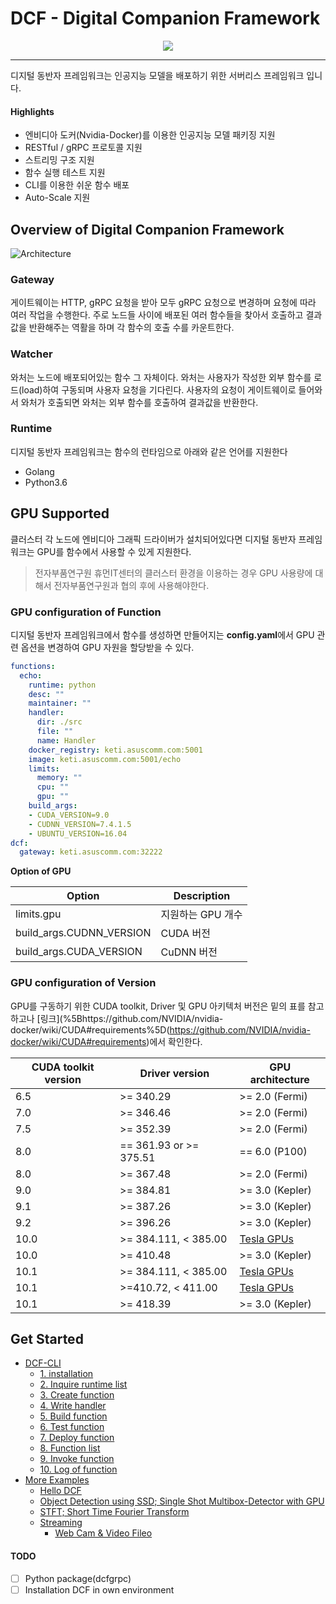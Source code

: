 # DCF - Digital Companion Framework

<p align="center">
    <img src="https://user-images.githubusercontent.com/13328380/66203965-9e0b8d80-e6e4-11e9-948d-9faa71a5d97c.png?style=centerme"/>
</p>

---

디지털 동반자 프레임워크는 인공지능 모델을 배포하기 위한 서버리스 프레임워크 입니다. 

#### Highlights

- 엔비디아 도커(Nvidia-Docker)를 이용한 인공지능 모델 패키징 지원
- RESTful / gRPC 프로토콜 지원
- 스트리밍 구조 지원
- 함수 실행 테스트 지원
- CLI를 이용한 쉬운 함수 배포
- Auto-Scale 지원

## Overview of Digital Companion Framework

![Architecture](https://user-images.githubusercontent.com/13328380/66216078-c1900180-e6ff-11e9-943b-463c55ddec3b.png)

### Gateway

게이트웨이는 HTTP, gRPC 요청을 받아 모두 gRPC 요청으로 변경하며 요청에 따라 여러 작업을 수행한다. 주로 노드들 사이에 배포된 여러 함수들을 찾아서 호출하고 결과값을 반환해주는 역활을 하며 각 함수의 호출 수를 카운트한다.

### Watcher

와처는 노드에 배포되어있는 함수 그 자체이다. 와처는 사용자가 작성한 외부 함수를 로드(load)하여 구동되며 사용자 요청을 기다린다. 사용자의 요청이 게이트웨이로 들어와서 와처가 호출되면 와처는 외부 함수를 호출하여 결과값을 반환한다.

### Runtime

디지털 동반자 프레임워크는 함수의 런타임으로 아래와 같은 언어를 지원한다

- Golang
- Python3.6

## GPU Supported

클러스터 각 노드에 엔비디아 그래픽 드라이버가 설치되어있다면 디지털 동반자 프레임워크는 GPU를 함수에서 사용할 수 있게 지원한다. 

> 전자부품연구원 휴먼IT센터의 클러스터 환경을 이용하는 경우 GPU 사용량에 대해서 전자부품연구원과 협의 후에 사용해야한다.

### GPU configuration of Function

디지털 동반자 프레임워크에서 함수를 생성하면 만들어지는 **config.yaml**에서 GPU 관련 옵션을 변경하여 GPU 자원을 할당받을 수 있다.

```yaml
functions:
  echo:
    runtime: python
    desc: ""
    maintainer: ""
    handler:
      dir: ./src
      file: ""
      name: Handler
    docker_registry: keti.asuscomm.com:5001
    image: keti.asuscomm.com:5001/echo
    limits:
      memory: ""
      cpu: ""
      gpu: ""
    build_args:
    - CUDA_VERSION=9.0
    - CUDNN_VERSION=7.4.1.5
    - UBUNTU_VERSION=16.04
dcf:
  gateway: keti.asuscomm.com:32222
```

**Option of GPU**

| Option                   | Description |
| ------------------------ | ----------- |
| limits.gpu               | 지원하는 GPU 개수 |
| build_args.CUDNN_VERSION | CUDA 버전     |
| build_args.CUDA_VERSION  | CuDNN 버전    |

### GPU configuration of Version

GPU를 구동하기 위한 CUDA toolkit, Driver 및 GPU 아키텍처 버전은 밑의 표를 참고하고나 [링크](%5Bhttps://github.com/NVIDIA/nvidia-docker/wiki/CUDA#requirements%5D(https://github.com/NVIDIA/nvidia-docker/wiki/CUDA#requirements)에서 확인한다.

| CUDA toolkit version | Driver version         | GPU architecture                                                                                        |
| -------------------- | ---------------------- | ------------------------------------------------------------------------------------------------------- |
| 6.5                  | >= 340.29              | >= 2.0 (Fermi)                                                                                          |
| 7.0                  | >= 346.46              | >= 2.0 (Fermi)                                                                                          |
| 7.5                  | >= 352.39              | >= 2.0 (Fermi)                                                                                          |
| 8.0                  | == 361.93 or >= 375.51 | == 6.0 (P100)                                                                                           |
| 8.0                  | >= 367.48              | >= 2.0 (Fermi)                                                                                          |
| 9.0                  | >= 384.81              | >= 3.0 (Kepler)                                                                                         |
| 9.1                  | >= 387.26              | >= 3.0 (Kepler)                                                                                         |
| 9.2                  | >= 396.26              | >= 3.0 (Kepler)                                                                                         |
| 10.0                 | >= 384.111, < 385.00   | [Tesla GPUs](https://docs.nvidia.com/cuda/cuda-c-best-practices-guide/index.html#flexible-upgrade-path) |
| 10.0                 | >= 410.48              | >= 3.0 (Kepler)                                                                                         |
| 10.1                 | >= 384.111, < 385.00   | [Tesla GPUs](https://docs.nvidia.com/cuda/cuda-c-best-practices-guide/index.html#flexible-upgrade-path) |
| 10.1                 | >=410.72, < 411.00     | [Tesla GPUs](https://docs.nvidia.com/cuda/cuda-c-best-practices-guide/index.html#flexible-upgrade-path) |
| 10.1                 | >= 418.39              | >= 3.0 (Kepler)                                                                                         |

## Get Started

- [DCF-CLI](https://github.com/DigitalCompanion-KETI/DCFramework/blob/master/dcf-cli.md)
  - [1. installation](https://github.com/DigitalCompanion-KETI/DCFramework/blob/master/dcf-cli.md#1-installation)
  - [2. Inquire runtime list](https://github.com/DigitalCompanion-KETI/DCFramework/blob/master/dcf-cli.md#2-inquire-runtime-list)
  - [3. Create function](https://github.com/DigitalCompanion-KETI/DCFramework/blob/master/dcf-cli.md#3-create-function)
  - [4. Write handler](https://github.com/DigitalCompanion-KETI/DCFramework/blob/master/dcf-cli.md#4-write-handler)
  - [5. Build function](https://github.com/DigitalCompanion-KETI/DCFramework/blob/master/dcf-cli.md#5-build-function)
  - [6. Test function](https://github.com/DigitalCompanion-KETI/DCFramework/blob/master/dcf-cli.md#6-test-function)
  - [7. Deploy function](https://github.com/DigitalCompanion-KETI/DCFramework/blob/master/dcf-cli.md#7-deploy-function)
  - [8. Function list](https://github.com/DigitalCompanion-KETI/DCFramework/blob/master/dcf-cli.md#8-function-list)
  - [9. Invoke function](https://github.com/DigitalCompanion-KETI/DCFramework/blob/master/dcf-cli.md#9-invoke-function)
  - [10. Log of function](https://github.com/DigitalCompanion-KETI/DCFramework/blob/master/dcf-cli.md#10-log-of-function)
- [More Examples](https://github.com/DigitalCompanion-KETI/DCFramework/tree/master/examples)
  - [Hello DCF](https://github.com/DigitalCompanion-KETI/DCFramework/tree/master/examples/hello_dcf)
  - [Object Detection using SSD; Single Shot Multibox-Detector with GPU](https://github.com/DigitalCompanion-KETI/DCFramework/tree/master/examples/object_detection)
  - [STFT; Short Time Fourier Transform](https://github.com/DigitalCompanion-KETI/DCFramework/tree/master/examples/stft)
  - [Streaming](https://github.com/DigitalCompanion-KETI/DCFramework/tree/master/examples/streaming)
    - [Web Cam & Video Fileo](https://github.com/DigitalCompanion-KETI/DCFramework/tree/master/examples/streaming/video)

#### TODO

- [ ] Python package(dcfgrpc)
- [ ] Installation DCF in own environment
